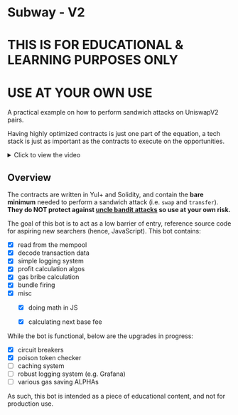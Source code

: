 # Subway - V2

# THIS IS FOR EDUCATIONAL & LEARNING PURPOSES ONLY

# USE AT YOUR OWN USE

A practical example on how to perform sandwich attacks on UniswapV2 pairs.

Having highly optimized contracts is just one part of the equation, a tech stack is just as important as the contracts to execute on the opportunities.

<details>
  <summary>Click to view the video</summary>
  
  https://user-images.githubusercontent.com/95674753/145967796-6c2c8925-fb5c-41d4-a64f-a22ce8701ce6.mp4
</details>

## Overview

The contracts are written in Yul+ and Solidity, and contain the **bare minimum** needed to perform a sandwich attack (i.e. `swap` and `transfer`). **They do NOT protect against [uncle bandit attacks](https://twitter.com/bertcmiller/status/1385294417091760134) so use at your own risk.**

The goal of this bot is to act as a low barrier of entry, reference source code for aspiring new searchers (hence, JavaScript). This bot contains:

- [x] read from the mempool
- [x] decode transaction data
- [x] simple logging system
- [x] profit calculation algos
- [x] gas bribe calculation
- [x] bundle firing
- [x] misc
  - [x] doing math in JS
  - [x] calculating next base fee


While the bot is functional, below are the upgrades in progress:

- [x] circuit breakers
- [x] poison token checker
- [ ] caching system
- [ ] robust logging system (e.g. Grafana)
- [ ] various gas saving ALPHAs

As such, this bot is intended as a piece of educational content, and not for production use.
